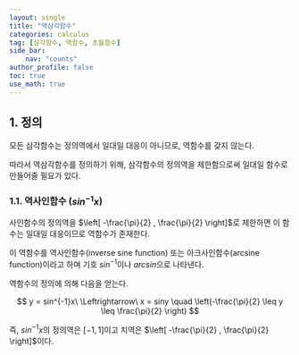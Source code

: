 ```yaml
---
layout: single
title: "역삼각함수"
categories: calculus
tag: [삼각함수, 역함수, 초월함수]
side_bar:
    nav: "counts"
author_profile: false
toc: true
use_math: true
---
```


## 1. 정의
모든 삼각함수는 정의역에서 일대일 대응이 아니므로, 역함수를 갖지 않는다.

따라서 역삼각함수를 정의하기 위해, 삼각함수의 정의역을 제한함으로써 일대일 함수로 만들어줄 필요가 있다.

### 1.1. 역사인함수 ($sin^{-1}x$)
사인함수의 정의역을 $\left[ -\frac{\pi}{2} , \frac{\pi}{2} \right]$로 제한하면 이 함수는 일대일 대응이므로 역함수가  존재한다.

이 역함수를 역사인함수(inverse sine function) 또는 아크사인함수(arcsine function)이라고 하며 기호 $sin^{-1}$이나 $\mathit{arcsin}$으로 나타낸다. 

역함수의 정의에 의해 다음을 얻는다.

$$ y = sin^{-1}x\ \Leftrightarrow\ x = siny \quad \left(-\frac{\pi}{2} \leq y \leq \frac{\pi}{2} \right) $$


즉, $sin^{-1}x$의 정의역은 $\left[ -1 , 1  \right]$이고 치역은 $\left[ -\frac{\pi}{2} , \frac{\pi}{2} \right]$이다.





